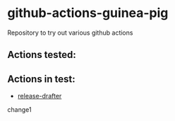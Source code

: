 # github-actions-guinea-pig
Repository to try out various github actions

## Actions tested:


## Actions in test:
* [release-drafter](https://github.com/marketplace/actions/release-drafter)

change1
